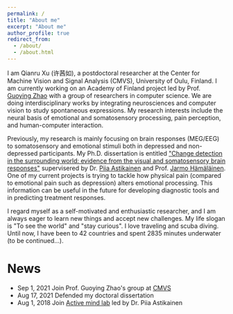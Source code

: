 ```yaml
---
permalink: /
title: "About me"
excerpt: "About me"
author_profile: true
redirect_from: 
  - /about/
  - /about.html
---
```

I am Qianru Xu (许茜如), a postdoctoral researcher at the Center for Machine Vision and Signal Analysis (CMVS), University of Oulu, Finland. I am currently working on an Academy of Finland project led by Prof. [Guoying Zhao](https://www.oulu.fi/university/researcher/guoying-zhao) with a group of researchers in computer science. We are doing interdisciplinary works by integrating neurosciences and computer vision to study spontaneous expressions. My research interests include the neural basis of emotional and somatosensory processing, pain perception, and human-computer interaction.

Previously, my research is mainly focusing on brain responses (MEG/EEG) to somatosensory and emotional stimuli both in depressed and non-depressed participants. My Ph.D. dissertation is entitled ["Change detection in the surrounding world: evidence from the visual and somatosensory brain responses"]( http://urn.fi/URN:ISBN:978-951-39-8791-6) supervisered by Dr. [Piia Astikainen](https://www.jyu.fi/edupsy/fi/laitokset/psykologia/en/staff/astikainen-piia) and Prof. [Jarmo Hämäläinen](https://www.jyu.fi/edupsy/fi/laitokset/psykologia/en/staff/hamalainen-jarmo). One of my current projects is trying to tackle how physical pain (compared to emotional pain such as depression) alters emotional processing. This information can be useful in the future for developing diagnostic tools and in predicting treatment responses.

I regard myself as a self-motivated and enthusiastic researcher, and I am always eager to learn new things and accept new challenges. My life slogan is "To see the world" and "stay curious". I love traveling and scuba diving. Until now, I have been to 42 countries and spent 2835 minutes underwater (to be continued...).

News
======
- Sep 1, 2021   Join Prof. Guoying Zhao's group at [CMVS](https://www.oulu.fi/cmvs/)
- Aug 17, 2021  Defended my doctoral dissertation 
- Aug 1, 2018   Join [Active mind lab](https://www.jyu.fi/edupsy/fi/laitokset/psykologia/en/research/research-areas/neuroscience/groups/active-mind-lab) led by Dr. Piia Astikainen
